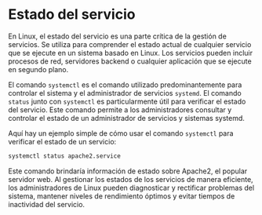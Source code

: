 # Estado del servicio

En Linux, el estado del servicio es una parte crítica de la gestión de servicios. Se utiliza para comprender el estado actual de cualquier servicio que se ejecute en un sistema basado en Linux. Los servicios pueden incluir procesos de red, servidores backend o cualquier aplicación que se ejecute en segundo plano.

El comando `systemctl` es el comando utilizado predominantemente para controlar el sistema y el administrador de servicios `systemd`. El comando `status` junto con `systemctl` es particularmente útil para verificar el estado del servicio. Este comando permite a los administradores consultar y controlar el estado de un administrador de servicios y sistemas systemd.

Aquí hay un ejemplo simple de cómo usar el comando `systemctl` para verificar el estado de un servicio:

```bash
systemctl status apache2.service
```

Este comando brindaría información de estado sobre Apache2, el popular servidor web.
Al gestionar los estados de los servicios de manera eficiente, los administradores de Linux pueden diagnosticar y rectificar problemas del sistema, mantener niveles de rendimiento óptimos y evitar tiempos de inactividad del servicio.